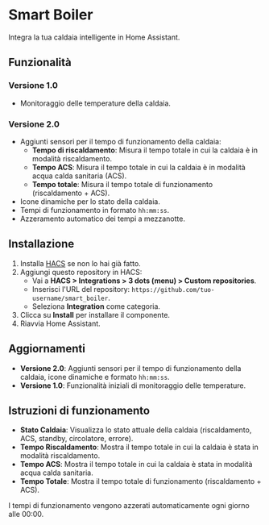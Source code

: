 # Smart Boiler

Integra la tua caldaia intelligente in Home Assistant.

## Funzionalità

### Versione 1.0
- Monitoraggio delle temperature della caldaia.

### Versione 2.0
- Aggiunti sensori per il tempo di funzionamento della caldaia:
  - **Tempo di riscaldamento**: Misura il tempo totale in cui la caldaia è in modalità riscaldamento.
  - **Tempo ACS**: Misura il tempo totale in cui la caldaia è in modalità acqua calda sanitaria (ACS).
  - **Tempo totale**: Misura il tempo totale di funzionamento (riscaldamento + ACS).
- Icone dinamiche per lo stato della caldaia.
- Tempi di funzionamento in formato `hh:mm:ss`.
- Azzeramento automatico dei tempi a mezzanotte.

## Installazione
1. Installa [HACS](https://hacs.xyz) se non lo hai già fatto.
2. Aggiungi questo repository in HACS:
   - Vai a **HACS > Integrations > 3 dots (menu) > Custom repositories**.
   - Inserisci l'URL del repository: `https://github.com/tuo-username/smart_boiler`.
   - Seleziona **Integration** come categoria.
3. Clicca su **Install** per installare il componente.
4. Riavvia Home Assistant.

## Aggiornamenti
- **Versione 2.0**: Aggiunti sensori per il tempo di funzionamento della caldaia, icone dinamiche e formato `hh:mm:ss`.
- **Versione 1.0**: Funzionalità iniziali di monitoraggio delle temperature.

## Istruzioni di funzionamento
- **Stato Caldaia**: Visualizza lo stato attuale della caldaia (riscaldamento, ACS, standby, circolatore, errore).
- **Tempo Riscaldamento**: Mostra il tempo totale in cui la caldaia è stata in modalità riscaldamento.
- **Tempo ACS**: Mostra il tempo totale in cui la caldaia è stata in modalità acqua calda sanitaria.
- **Tempo Totale**: Mostra il tempo totale di funzionamento (riscaldamento + ACS).

I tempi di funzionamento vengono azzerati automaticamente ogni giorno alle 00:00.
